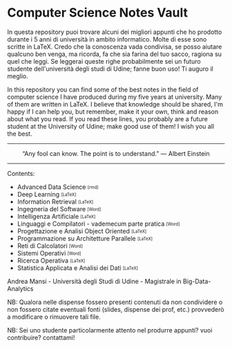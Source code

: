 # Computer Science Notes Vault
In questa repository puoi trovare alcuni dei migliori appunti che ho prodotto durante i 5 anni di università in ambito informatico. Molte di esse sono scritte in LaTeX.  Credo che la conoscenza vada condivisa, se posso aiutare qualcuno ben venga, ma ricorda, fa che sia farina del tuo sacco, ragiona su quel che leggi. Se leggerai queste righe probabilmente sei un futuro studente dell'università degli studi di Udine; fanne buon uso! Ti auguro il meglio.


In this repository you can find some of the best notes in the field of computer science I have produced during my five years at university. Many of them are written in LaTeX. I believe that knowledge should be shared, I'm happy if I can help you, but remember, make it your own, think and reason about what you read. If you read these lines, you probably are a future student at the University of Udine; make good use of them! I wish you all the best.

---
<p align="center">
“Any fool can know. The point is to understand.”  ―  Albert Einstein
</p>

---

Contents:
- Advanced Data Science <sub><sup>[rmd]</sup></sub>
- Deep Learning <sub><sup>[LaTeX]</sup></sub>
- Information Retrieval <sub><sup>[LaTeX]</sup></sub>
- Ingegneria del Software <sub><sup>[Word]</sup></sub>
- Intelligenza Artificiale <sub><sup>[LaTeX]</sup></sub>
- Linguaggi e Compilatori - vademecum parte pratica <sub><sup>[Word]</sup></sub>
- Progettazione e Analisi Object Oriented <sub><sup>[LaTeX]</sup></sub>
- Programmazione su Architetture Parallele <sub><sup>[LaTeX]</sup></sub>
- Reti di Calcolatori <sub><sup>[Word]</sup></sub>
- Sistemi Operativi <sub><sup>[Word]</sup></sub>
- Ricerca Operativa <sub><sup>[LaTeX]</sup></sub>
- Statistica Applicata e Analisi dei Dati <sub><sup>[LaTeX]</sup></sub>

Andrea Mansi - Università degli Studi di Udine - Magistrale in Big-Data-Analytics

NB: Qualora nelle dispense fossero presenti contenuti da non condividere o non fossero citate eventuali fonti (slides, dispense dei prof, etc.) provvederò a modificare o rimuovere tali file.

NB: Sei uno studente particolarmente attento nel produrre appunti? vuoi contribuire? contattami!

